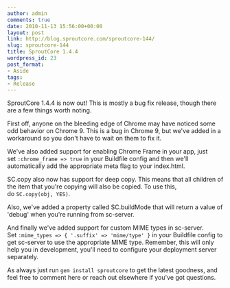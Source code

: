```yaml
---
author: admin
comments: true
date: 2010-11-13 15:56:00+00:00
layout: post
link: http://blog.sproutcore.com/sproutcore-144/
slug: sproutcore-144
title: SproutCore 1.4.4
wordpress_id: 23
post_format:
- Aside
tags:
- Release
---
```


SproutCore 1.4.4 is now out! This is mostly a bug fix release, though there are a few things worth noting.




First off, anyone on the bleeding edge of Chrome may have noticed some odd behavior on Chrome 9. This is a bug in Chrome 9, but we've added in a workaround so you don't have to wait on them to fix it.




We've also added support for enabling Chrome Frame in your app, just set `:chrome_frame => true` in your Buildfile config and then we'll automatically add the appropriate meta flag to your index.html.




SC.copy also now has support for deep copy. This means that all children of the item that you're copying will also be copied. To use this, do `SC.copy(obj, YES)`.




Also, we've added a property called SC.buildMode that will return a value of 'debug' when you're running from sc-server.




And finally we've added support for custom MIME types in sc-server. Set `:mime_types => { '.suffix' => 'mime/type' }` in your Buildfile config to get sc-server to use the appropriate MIME type. Remember, this will only help you in development, you'll need to configure your deployment server separately.




As always just run `gem install sproutcore` to get the latest goodness, and feel free to comment here or reach out elsewhere if you've got questions.
